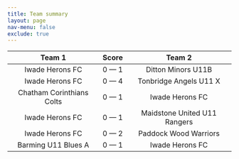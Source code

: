 ```yaml
---
title: Team summary
layout: page
nav-menu: false
exclude: true
---
```




|          Team 1           |    Score    |            Team 2            |
|:-------------------------:|:-----------:|:----------------------------:|
|      Iwade Herons FC      | 0 &mdash; 1 |      Ditton Minors U11B      |
|      Iwade Herons FC      | 0 &mdash; 4 |    Tonbridge Angels U11 X    |
| Chatham Corinthians Colts | 0 &mdash; 1 |       Iwade Herons FC        |
|      Iwade Herons FC      | 0 &mdash; 1 | Maidstone United U11 Rangers |
|      Iwade Herons FC      | 0 &mdash; 2 |    Paddock Wood Warriors     |
|    Barming U11 Blues A    | 0 &mdash; 1 |       Iwade Herons FC        |

 <br /><br /><br />